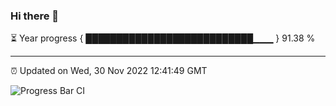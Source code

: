 ### Hi there 👋

⏳ Year progress { ███████████████████████████▁▁▁ } 91.38 %

---

⏰ Updated on Wed, 30 Nov 2022 12:41:49 GMT

![Progress Bar CI](https://github.com/ZhaoGui/ZhaoGui/workflows/Progress%20Bar%20CI/badge.svg)
